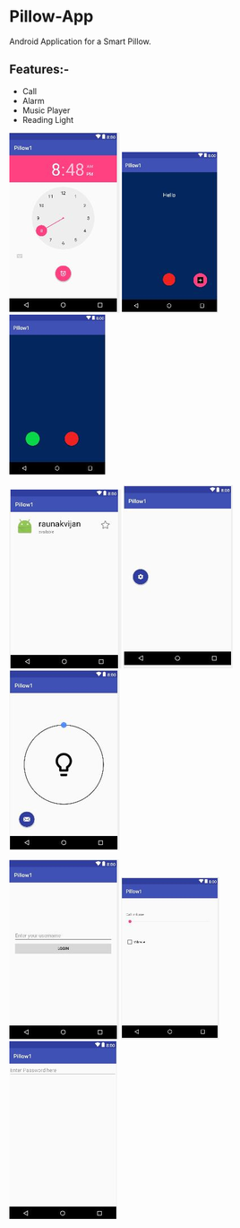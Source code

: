 # Pillow-App
Android Application for a Smart Pillow.

## Features:-
-	Call
-	Alarm
-	Music Player
-	Reading Light


![](images/alarm.JPG) ![](images/cp.JPG) ![](images/cr.JPG)

![](images/friendlist.JPG) ![](images/home.JPG) ![](images/light.JPG)

![](images/login.JPG) ![](images/vc.JPG) ![](images/wifi.JPG)
